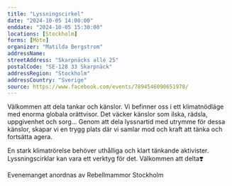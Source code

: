 ```yaml
---
title: "Lyssningscirkel"
date: "2024-10-05 14:00:00"
enddate: "2024-10-05 15:30:00"
locations: [Stockholm]
forms: [Möte]
organizer: "Matilda Bergstrom"
addressName: 
streetAddress: "Skarpnäcks allé 25"
postalCode: "SE-128 33 Skarpnäck"
addressRegion: "Stockholm"
addressCountry: "Sverige"
source: https://www.facebook.com/events/7894546090651978/
---
```

Välkommen att dela tankar och känslor. Vi befinner oss i ett klimatnödläge med enorma globala orättvisor. Det väcker känslor som ilska, rädsla, uppgivenhet och sorg… Genom att dela lyssnartid med utrymme för dessa känslor, skapar vi en trygg plats där vi samlar mod och kraft att tänka och fortsätta agera.

En stark klimatrörelse behöver uthålliga och klart tänkande aktivister. Lyssningscirklar kan vara ett verktyg för det. Välkommen att delta❣️

Evenemanget anordnas av Rebellmammor Stockholm
